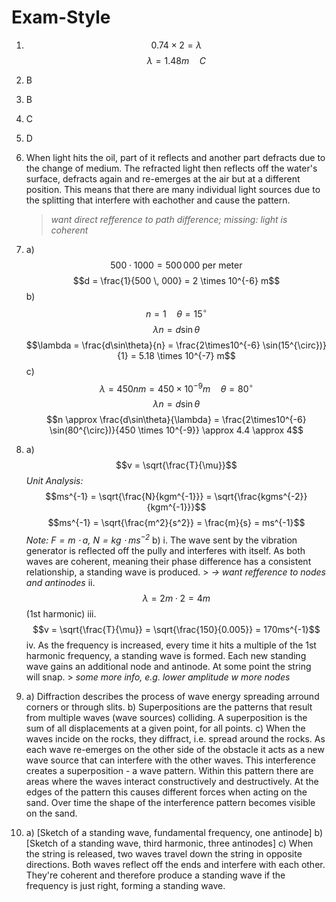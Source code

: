 # Exam-Style

1.  $$0.74 \times 2 = \lambda$$
    $$\lambda = 1.48m \quad C$$

2.  B
3.  B
4.  C
5.  D
6.  When light hits the oil, part of it reflects and another part defracts due to the change of medium. The refracted light then reflects off the water's surface, defracts again and re-emerges at the air but at a different position. This means that there are many individual light sources due to the splitting that interfere with eachother and cause the pattern.
    > *want direct refference to path difference; missing: light is coherent*

7.  a) $$500 \cdot 1000 = 500 \, 000 \text{ per meter}$$
    $$d = \frac{1}{500 \, 000} = 2 \times 10^{-6} m$$
    b) $$n=1 \quad \theta=15^{\circ}$$
    $$\lambda n = d\sin\theta$$
    $$\lambda = \frac{d\sin\theta}{n} = \frac{2\times10^{-6} \sin(15^{\circ})}{1} = 5.18 \times 10^{-7} m$$
    c) $$\lambda = 450nm = 450 \times 10^{-9}m \quad \theta=80^{\circ}$$
    $$\lambda n = d\sin\theta$$
    $$n \approx \frac{d\sin\theta}{\lambda} = \frac{2\times10^{-6} \sin(80^{\circ})}{450 \times 10^{-9}} \approx 4.4 \approx 4$$

8.  a) $$v = \sqrt{\frac{T}{\mu}}$$
    *Unit Analysis:*
    $$ms^{-1} = \sqrt{\frac{N}{kgm^{-1}}} = \sqrt{\frac{kgms^{-2}}{kgm^{-1}}}$$
    $$ms^{-1} = \sqrt{\frac{m^2}{s^2}} = \frac{m}{s} = ms^{-1}$$
    *Note: $F=m \cdot a$, $N = kg \cdot ms^{-2}$*
    b) 
        i. The wave sent by the vibration generator is reflected off the pully and interferes with itself. As both waves are coherent, meaning their phase difference has a consistent relationship, a standing wave is produced.
        > *-> want refference to nodes and antinodes*
        ii. $$\lambda = 2m \cdot 2 = 4m$$ (1st harmonic)
        iii. $$v = \sqrt{\frac{T}{\mu}} = \sqrt{\frac{150}{0.005}} = 170ms^{-1}$$
        iv. As the frequency is increased, every time it hits a multiple of the 1st harmonic frequency, a standing wave is formed. Each new standing wave gains an additional node and antinode. At some point the string will snap.
        > *some more info, e.g. lower amplitude w more nodes*

9.  a) Diffraction describes the process of wave energy spreading arround corners or through slits.
    b) Superpositions are the patterns that result from multiple waves (wave sources) colliding. A superposition is the sum of all displacements at a given point, for all points.
    c) When the waves incide on the rocks, they diffract, i.e. spread around the rocks. As each wave re-emerges on the other side of the obstacle it acts as a new wave source that can interfere with the other waves. This interference creates a superposition - a wave pattern. Within this pattern there are areas where the waves interact constructively and destructively. At the edges of the pattern this causes different forces when acting on the sand. Over time the shape of the interference pattern becomes visible on the sand.

10. a) [Sketch of a standing wave, fundamental frequency, one antinode]
    b) [Sketch of a standing wave, third harmonic, three antinodes]
    c) When the string is released, two waves travel down the string in opposite directions. Both waves reflect off the ends and interfere with each other. They're coherent and therefore produce a standing wave if the frequency is just right, forming a standing wave.